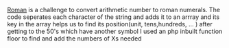 <a href="roman.php">Roman</a> is a challenge to convert arithmetic number  to roman numerals. The code seperates each character of the string and adds it to an arrray 
and its key in the array helps us to find its position(unit, tens,hundreds, ... )
after getting to the 50's which have another symbol I used an php inbuilt function floor to find and add the numbers of Xs needed